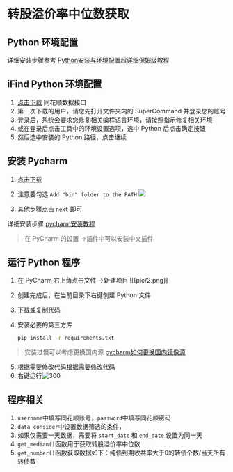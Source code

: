 
# 转股溢价率中位数获取

## Python 环境配置

详细安装步骤参考 [Python安装与环境配置超详细保姆级教程](https://blog.csdn.net/m0_57081622/article/details/127180996)

## iFind Python 环境配置

1. [点击下载](http://ft.10jqka.com.cn/index.php?c=index&a=download) 同花顺数据接口
2. 第一次下载的用户，请您先打开文件夹内的 SuperCommand 并登录您的账号
3. 登录后，系统会要求您修复相关编程语言环境，请按照指示修复相关环境
4. 或在登录后点击工具中的环境设置选项，选中 Python 后点击确定按钮
5. 然后选中安装的 Python 路径，点击继续

## 安装 Pycharm

1. [点击下载](https://www.jetbrains.com/pycharm/download/download-thanks.html?platform=windows&code=PCC)
2. 注意要勾选 `Add "bin" folder to the PATH`
![](pic/1.png)

3. 其他步骤点击 `next` 即可

详细安装步骤 [pycharm安装教程](https://blog.csdn.net/qq_44809707/article/details/122501118)

> 在 PyCharm 的设置 ->插件中可以安装中文插件

## 运行 Python 程序

1. 在 PyCharm 右上角点击文件 ->新建项目
![[pic/2.png]]

2. 创建完成后，在当前目录下右键创建 Python 文件
3. [下载或复制代码](https://github.com/ZhouBinxin/CPR/blob/master/CPR_1.py)
4. 安装必要的第三方库
	```bash
	pip install -r requirements.txt
	```

> 安装过慢可以考虑更换国内源 [pycharm如何更换国内镜像源](https://blog.csdn.net/Zenglih/article/details/106975435)

5. 根据需要修改代码[根据需要修改代码](#程序相关)
6. 右键运行![300](pic/3.png)

## 程序相关  

1. `username`中填写同花顺账号，`password`中填写同花顺密码
2. `data_consider`中设置数据筛选的条件，
3. 如果仅需要一天数据，需要将 `start_date` 和 `end_date` 设置为同一天
4. `get_median()`函数用于获取转股溢价率中位数
5. `get_number()`函数获取数据如下：纯债到期收益率大于0的转债个数/当天所有转债数